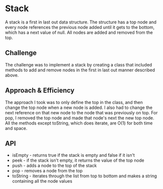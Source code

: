 # Stack
A stack is a first in last out data structure. The structure has a top node and every node references the previous node added until it gets to the bottom, which has a next value of null. All nodes are added and removed from the top.

## Challenge
The challenge was to implement a stack by creating a class that included methods to add and remove nodes in the first in last out manner described above.

## Approach & Efficiency
The approach I took was to only define the top in the class, and then change the top node when a new node is added. I also had to change the next reference on that new node to the node that was previously on top. For pop, I removed the top node and made that node's next the new top node. All the methods except toString, which does iterate, are O(1) for both time and space.

## API
- isEmpty - returns true if the stack is empty and false if it isn't
- peek - if the stack isn't empty, it returns the value of the top node
- push - adds a node to the top of the stack
- pop - removes a node from the top
- toString - iterates through the list from top to bottom and makes a string containing all the node values